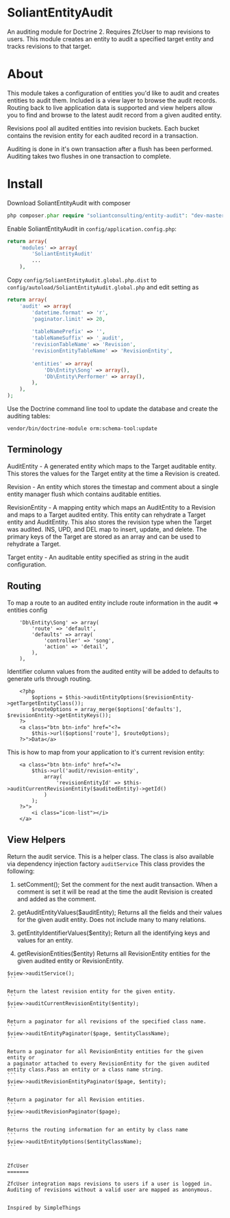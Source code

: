 SoliantEntityAudit
==============

An auditing module for Doctrine 2.  Requires ZfcUser to map revisions to users.  This module creates an entity to audit a specified target entity and tracks revisions to that target.


About
=====

This module takes a configuration of entities you'd like to audit and creates 
entities to audit them.  Included is a view layer to browse the audit records.
Routing back to live application data is supported and view helpers
allow you to find and browse to the latest audit record from a given audited entity.

Revisions pool all audited entities into revision buckets.  Each bucket contains the revision entity for each 
audited record in a transaction.

Auditing is done in it's own transaction after a flush has been performed.  Auditing takes two flushes in one transaction to complete.  


Install
=======

Download SoliantEntityAudit with composer 

```php
php composer.phar require "soliantconsulting/entity-audit": "dev-master"
```


Enable SoliantEntityAudit in `config/application.config.php`: 
```php
return array(
    'modules' => array(
        'SoliantEntityAudit'
        ...
    ),
```

Copy `config/SoliantEntityAudit.global.php.dist` to `config/autoload/SoliantEntityAudit.global.php` and edit setting as

```php
return array(
    'audit' => array(
        'datetime.format' => 'r',
        'paginator.limit' => 20,
        
        'tableNamePrefix' => '',
        'tableNameSuffix' => '_audit',
        'revisionTableName' => 'Revision',
        'revisionEntityTableName' => 'RevisionEntity',
        
        'entities' => array(           
            'Db\Entity\Song' => array(),
            'Db\Entity\Performer' => array(),
        ),
    ),
);
```

Use the Doctrine command line tool to update the database and create the auditing tables:

```shell
vendor/bin/doctrine-module orm:schema-tool:update
```


Terminology
-----------

AuditEntity - A generated entity which maps to the Target auditable entity.  This stores the values for the Target entity at the time a Revision is created.

Revision - An entity which stores the timestap and comment about a single entity manager flush which contains auditable entities.

RevisionEntity - A mapping entity which maps an AuditEntity to a Revision and maps to a Target audited entity.  This entity can rehydrate a Target entity and AuditEntity.  This also stores the revision type when the Target was audited.  INS, UPD, and DEL map to insert, update, and delete.  The primary keys of the Target are stored as an array and can be used to rehydrate a Target.

Target entity - An auditable entity specified as string in the audit configuration.


Routing
-------

To map a route to an audited entity include route information in the audit => entities config

```
    'Db\Entity\Song' => array(
        'route' => 'default',
        'defaults' => array(
            'controller' => 'song',
            'action' => 'detail',
        ),
    ),
```

Identifier column values from the audited entity will be added to defaults to generate urls through routing.

```
    <?php
        $options = $this->auditEntityOptions($revisionEntity->getTargetEntityClass());
        $routeOptions = array_merge($options['defaults'], $revisionEntity->getEntityKeys());
    ?>
    <a class="btn btn-info" href="<?=
        $this->url($options['route'], $routeOptions);
    ?>">Data</a>
```

This is how to map from your application to it's current revision entity:

```
    <a class="btn btn-info" href="<?=
        $this->url('audit/revision-entity',
            array(
                'revisionEntityId' => $this->auditCurrentRevisionEntity($auditedEntity)->getId()
            )
        );
    ?>">
        <i class="icon-list"></i>
    </a>
```


View Helpers
------------

Return the audit service.  This is a helper class.  The class is also available via dependency injection factory ```auditService```
This class provides the following:

1. setComment();
    Set the comment for the next audit transaction.  When a comment is set it will be read at the time the audit Revision is created and added as the comment.

2. getAuditEntityValues($auditEntity);
    Returns all the fields and their values for the given audit entity.  Does not include many to many relations.

3. getEntityIdentifierValues($entity);
    Return all the identifying keys and values for an entity.
    
4. getRevisionEntities($entity)
    Returns all RevisionEntity entities for the given audited entity or RevisionEntity.
    
````
$view->auditService();
```

Return the latest revision entity for the given entity.
```
$view->auditCurrentRevisionEntity($entity);
```

Return a paginator for all revisions of the specified class name.
```
$view->auditEntityPaginator($page, $entityClassName);
```

Return a paginator for all RevisionEntity entities for the given entity or 
a paginator attached to every RevisionEntity for the given audited entity class.Pass an entity or a class name string.
```
$view->auditRevisionEntityPaginator($page, $entity);
```

Return a paginator for all Revision entities.
```
$view->auditRevisionPaginator($page);
```

Returns the routing information for an entity by class name
```
$view->auditEntityOptions($entityClassName);
```


ZfcUser 
=======

ZfcUser integration maps revisions to users if a user is logged in.  Auditing of revisions without a valid user are mapped as anonymous.


Inspired by SimpleThings

